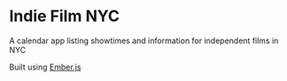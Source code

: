 # Indie Film NYC

A calendar app listing showtimes and information for independent films in NYC

Built using [Ember.js](http://emberjs.com/)
